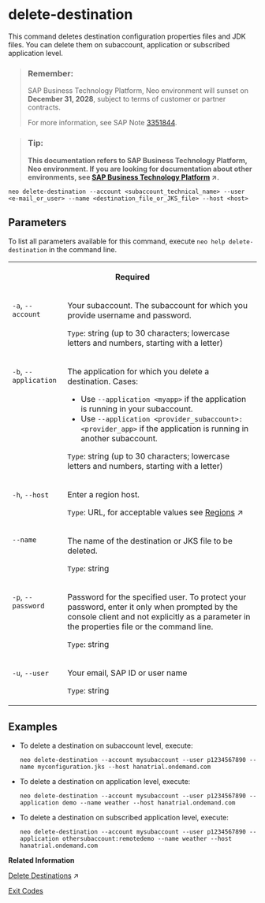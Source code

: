 <!-- loiob5ccd2f213e44bca97795ac01f699dba -->

# delete-destination

This command deletes destination configuration properties files and JDK files. You can delete them on subaccount, application or subscribed application level.



> ### Remember:  
> SAP Business Technology Platform, Neo environment will sunset on **December 31, 2028**, subject to terms of customer or partner contracts.
> 
> For more information, see SAP Note [3351844](https://launchpad.support.sap.com/#/notes/3351844).

> ### Tip:  
> **This documentation refers to SAP Business Technology Platform, Neo environment. If you are looking for documentation about other environments, see [SAP Business Technology Platform](https://help.sap.com/viewer/65de2977205c403bbc107264b8eccf4b/Cloud/en-US/6a2c1ab5a31b4ed9a2ce17a5329e1dd8.html "SAP Business Technology Platform (SAP BTP) is an integrated offering comprised of four technology portfolios: database and data management, application development and integration, analytics, and intelligent technologies. The platform offers users the ability to turn data into business value, compose end-to-end business processes, and build and extend SAP applications quickly.") :arrow_upper_right:.**



```
neo delete-destination --account <subaccount_technical_name> --user <e-mail_or_user> --name <destination_file_or_JKS_file> --host <host>
```



## Parameters



To list all parameters available for this command, execute `neo help delete-destination` in the command line.


<table>
<tr>
<th valign="top" colspan="2">

Required



</th>
</tr>
<tr>
<td valign="top">

`-a`, `--account` 



</td>
<td valign="top">

Your subaccount. The subaccount for which you provide username and password.

`Type`: string \(up to 30 characters; lowercase letters and numbers, starting with a letter\)



</td>
</tr>
<tr>
<td valign="top">

`-b`, `--application` 



</td>
<td valign="top">

The application for which you delete a destination. Cases:

-   Use `--application <myapp>` if the application is running in your subaccount.
-   Use `--application <provider_subaccount>:<provider_app>` if the application is running in another subaccount.

`Type`: string \(up to 30 characters; lowercase letters and numbers, starting with a letter\)



</td>
</tr>
<tr>
<td valign="top">

`-h`, `--host` 



</td>
<td valign="top">

Enter a region host.

`Type`: URL, for acceptable values see [Regions](https://help.sap.com/viewer/65de2977205c403bbc107264b8eccf4b/Cloud/en-US/350356d1dc314d3199dca15bd2ab9b0e.html "You can deploy applications in different regions. Each region represents a geographical location (for example, Europe, US East) where applications, data, or services are hosted.") :arrow_upper_right:



</td>
</tr>
<tr>
<td valign="top">

`--name`



</td>
<td valign="top">

The name of the destination or JKS file to be deleted.

`Type`: string



</td>
</tr>
<tr>
<td valign="top">

`-p`, `--password` 



</td>
<td valign="top">

Password for the specified user. To protect your password, enter it only when prompted by the console client and not explicitly as a parameter in the properties file or the command line.

`Type`: string



</td>
</tr>
<tr>
<td valign="top">

`-u`, `--user` 



</td>
<td valign="top">

Your email, SAP ID or user name

`Type`: string



</td>
</tr>
</table>



## Examples

-   To delete a destination on subaccount level, execute:

    ```
    neo delete-destination --account mysubaccount --user p1234567890 --name myconfiguration.jks --host hanatrial.ondemand.com
    ```

-   To delete a destination on application level, execute:

    ```
    neo delete-destination --account mysubaccount --user p1234567890 --application demo --name weather --host hanatrial.ondemand.com
    ```

-   To delete a destination on subscribed application level, execute:

    ```
    neo delete-destination --account mysubaccount --user p1234567890 --application othersubaccount:remotedemo --name weather --host hanatrial.ondemand.com
    ```


**Related Information**  


[Delete Destinations](https://help.sap.com/viewer/b865ed651e414196b39f8922db2122c7/Cloud/en-US/1d58171167a04aeca12656fdf982193a.html "") :arrow_upper_right:

[Exit Codes](exit-codes-7886796.md "")

